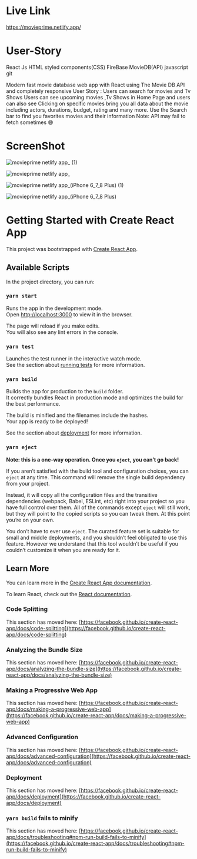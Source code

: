 # Live Link
https://movieprime.netlify.app/

# User-Story
React Js HTML styled components(CSS) FireBase MovieDB(API) javascript git

Modern fast movie database web app with React using The Movie DB API and completely responsive User Story : Users can search for movies and Tv Shows
Users can see upcoming movies ,Tv Shows in Home Page and users can also see Clicking on specific movies bring you all data about the movie including
actors, durations, budget, rating and many more. Use the Search bar to find you favorites movies and their information Note: API may fail to fetch sometimes 😅


# ScreenShot
![movieprime netlify app_ (1)](https://user-images.githubusercontent.com/67945306/129683724-f9fd65e4-b3b4-4def-bfc2-9caaec5b0f57.png)  

![movieprime netlify app_](https://user-images.githubusercontent.com/67945306/129683730-4e86d504-625b-4504-89a8-d72eb84e81e8.png)

![movieprime netlify app_(iPhone 6_7_8 Plus) (1)](https://user-images.githubusercontent.com/67945306/129683734-b9761371-3c31-4b4b-a648-4b18b6d2c230.png)

![movieprime netlify app_(iPhone 6_7_8 Plus)](https://user-images.githubusercontent.com/67945306/129683744-2fb183b4-a1ea-4a81-b70c-19e7eadc147b.png)

# Getting Started with Create React App

This project was bootstrapped with [Create React App](https://github.com/facebook/create-react-app).

## Available Scripts

In the project directory, you can run:

### `yarn start`

Runs the app in the development mode.\
Open [http://localhost:3000](http://localhost:3000) to view it in the browser.

The page will reload if you make edits.\
You will also see any lint errors in the console.

### `yarn test`

Launches the test runner in the interactive watch mode.\
See the section about [running tests](https://facebook.github.io/create-react-app/docs/running-tests) for more information.

### `yarn build`

Builds the app for production to the `build` folder.\
It correctly bundles React in production mode and optimizes the build for the best performance.

The build is minified and the filenames include the hashes.\
Your app is ready to be deployed!

See the section about [deployment](https://facebook.github.io/create-react-app/docs/deployment) for more information.

### `yarn eject`

**Note: this is a one-way operation. Once you `eject`, you can’t go back!**

If you aren’t satisfied with the build tool and configuration choices, you can `eject` at any time. This command will remove the single build dependency from your project.

Instead, it will copy all the configuration files and the transitive dependencies (webpack, Babel, ESLint, etc) right into your project so you have full control over them. All of the commands except `eject` will still work, but they will point to the copied scripts so you can tweak them. At this point you’re on your own.

You don’t have to ever use `eject`. The curated feature set is suitable for small and middle deployments, and you shouldn’t feel obligated to use this feature. However we understand that this tool wouldn’t be useful if you couldn’t customize it when you are ready for it.

## Learn More

You can learn more in the [Create React App documentation](https://facebook.github.io/create-react-app/docs/getting-started).

To learn React, check out the [React documentation](https://reactjs.org/).

### Code Splitting

This section has moved here: [https://facebook.github.io/create-react-app/docs/code-splitting](https://facebook.github.io/create-react-app/docs/code-splitting)

### Analyzing the Bundle Size

This section has moved here: [https://facebook.github.io/create-react-app/docs/analyzing-the-bundle-size](https://facebook.github.io/create-react-app/docs/analyzing-the-bundle-size)

### Making a Progressive Web App

This section has moved here: [https://facebook.github.io/create-react-app/docs/making-a-progressive-web-app](https://facebook.github.io/create-react-app/docs/making-a-progressive-web-app)

### Advanced Configuration

This section has moved here: [https://facebook.github.io/create-react-app/docs/advanced-configuration](https://facebook.github.io/create-react-app/docs/advanced-configuration)

### Deployment

This section has moved here: [https://facebook.github.io/create-react-app/docs/deployment](https://facebook.github.io/create-react-app/docs/deployment)

### `yarn build` fails to minify

This section has moved here: [https://facebook.github.io/create-react-app/docs/troubleshooting#npm-run-build-fails-to-minify](https://facebook.github.io/create-react-app/docs/troubleshooting#npm-run-build-fails-to-minify)
